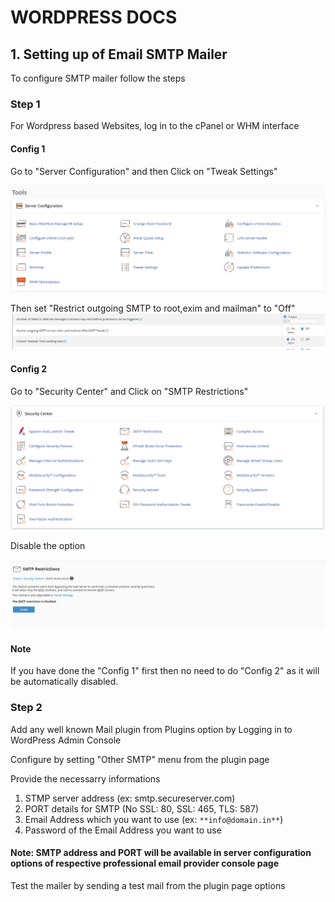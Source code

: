 # WORDPRESS DOCS

## 1. Setting up of Email SMTP Mailer

To configure SMTP mailer follow the steps

### Step 1

For Wordpress based Websites, log in to the cPanel or WHM interface

#### Config 1

Go to "Server Configuration" and then Click on "Tweak Settings"

![server config image](<assets/Screenshot (90).png>)

Then set "Restrict outgoing SMTP to root,exim and mailman" to "Off"
![smtp option image](<assets/Screenshot (91).png>)

#### Config 2

Go to "Security Center" and Click on "SMTP Restrictions"

![security center image](<assets/Screenshot (93).png>)

Disable the option

![disable option image](<assets/Screenshot (94).png>)

#### Note

If you have done the "Config 1" first then no need to do "Config 2" as it will be automatically disabled.

### Step 2

Add any well known Mail plugin from Plugins option by Logging in to WordPress Admin Console

Configure by setting "Other SMTP" menu from the plugin page

Provide the necessarry informations

1. STMP server address (ex: smtp.secureserver.com)
2. PORT details for SMTP (No SSL: 80, SSL: 465, TLS: 587)
3. Email Address which you want to use (ex: ```**info@domain.in**```)
4. Password of the Email Address you want to use

#### Note: SMTP address and PORT will be available in server configuration options of respective professional email provider console page

Test the mailer by sending a test mail from the plugin page options
